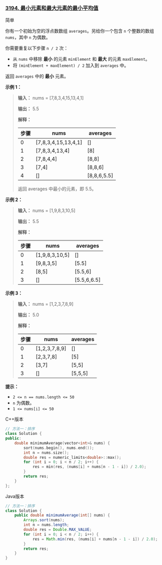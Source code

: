 ### [3194. 最小元素和最大元素的最小平均值](https://leetcode.cn/problems/minimum-average-of-smallest-and-largest-elements/)

简单

你有一个初始为空的浮点数数组 `averages`。另给你一个包含 `n` 个整数的数组 `nums`，其中 `n` 为偶数。

你需要重复以下步骤 `n / 2` 次：

- 从 `nums` 中移除 **最小** 的元素 `minElement` 和 **最大** 的元素 `maxElement`。
- 将 `(minElement + maxElement) / 2` 加入到 `averages` 中。

返回 `averages` 中的 **最小** 元素。

**示例 1：**

> **输入：** nums = [7,8,3,4,15,13,4,1]
>
> **输出：** 5.5
>
> **解释：**
>
> | 步骤 | nums                | averages    |
> | ---- | ------------------- | ----------- |
> | 0    | [7,8,3,4,15,13,4,1] | []          |
> | 1    | [7,8,3,4,13,4]      | [8]         |
> | 2    | [7,8,4,4]           | [8,8]       |
> | 3    | [7,4]               | [8,8,6]     |
> | 4    | []                  | [8,8,6,5.5] |
>
> 返回 averages 中最小的元素，即 5.5。

**示例 2：**

> **输入：** nums = [1,9,8,3,10,5]
>
> **输出：** 5.5
>
> **解释：**
>
> | 步骤 | nums           | averages    |
> | ---- | -------------- | ----------- |
> | 0    | [1,9,8,3,10,5] | []          |
> | 1    | [9,8,3,5]      | [5.5]       |
> | 2    | [8,5]          | [5.5,6]     |
> | 3    | []             | [5.5,6,6.5] |

**示例 3：**

> **输入：** nums = [1,2,3,7,8,9]
>
> **输出：** 5.0
>
> **解释：**
>
> | 步骤 | nums          | averages |
> | ---- | ------------- | -------- |
> | 0    | [1,2,3,7,8,9] | []       |
> | 1    | [2,3,7,8]     | [5]      |
> | 2    | [3,7]         | [5,5]    |
> | 3    | []            | [5,5,5]  |

**提示：**

- `2 <= n == nums.length <= 50`
- `n` 为偶数。
- `1 <= nums[i] <= 50`

C++版本

```c++
// 方法一：排序
class Solution {
public:
    double minimumAverage(vector<int>& nums) {
        sort(nums.begin(), nums.end());
        int n = nums.size();
        double res = numeric_limits<double>::max();
        for (int i = 0; i < n / 2; i++) {
            res = min(res, (nums[i] + nums[n - 1 - i]) / 2.0);
        }
        return res;
    }
};
```

Java版本

```java
// 方法一：排序
class Solution {
    public double minimumAverage(int[] nums) {
        Arrays.sort(nums);
        int n = nums.length;
        double res = Double.MAX_VALUE;
        for (int i = 0; i < n / 2; i++) {
            res = Math.min(res, (nums[i] + nums[n - 1 - i]) / 2.0);
        }
        return res;
    }
}
```


